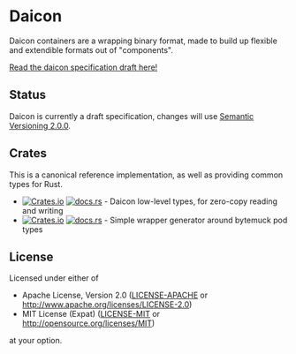 # Daicon

Daicon containers are a wrapping binary format, made to build up flexible and extendible formats out of "components".

[Read the daicon specification draft here!](docs/daicon.md)

## Status

Daicon is currently a draft specification, changes will use [Semantic Versioning 2.0.0](https://semver.org/).

## Crates

This is a canonical reference implementation, as well as providing common types for Rust.

- [![Crates.io](https://img.shields.io/crates/v/daicon.svg?label=daicon)](https://crates.io/crates/daicon) [![docs.rs](https://docs.rs/daicon/badge.svg)](https://docs.rs/daicon/) - Daicon low-level types, for zero-copy reading and writing
- [![Crates.io](https://img.shields.io/crates/v/wrapmuck.svg?label=wrapmuck)](https://crates.io/crates/wrapmuck) [![docs.rs](https://docs.rs/wrapmuck/badge.svg)](https://docs.rs/wrapmuck/) - Simple wrapper generator around bytemuck pod types

## License

Licensed under either of

- Apache License, Version 2.0 ([LICENSE-APACHE](LICENSE-APACHE) or http://www.apache.org/licenses/LICENSE-2.0)
- MIT License (Expat) ([LICENSE-MIT](LICENSE-MIT) or http://opensource.org/licenses/MIT)

at your option.
